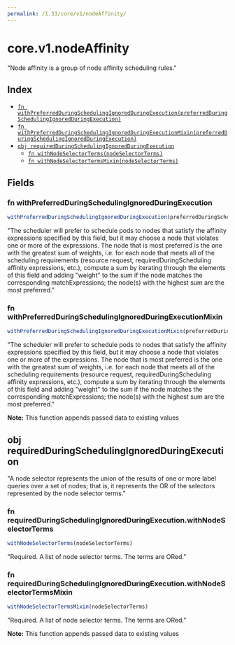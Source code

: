 ```yaml
---
permalink: /1.33/core/v1/nodeAffinity/
---
```


# core.v1.nodeAffinity

"Node affinity is a group of node affinity scheduling rules."

## Index

* [`fn withPreferredDuringSchedulingIgnoredDuringExecution(preferredDuringSchedulingIgnoredDuringExecution)`](#fn-withpreferredduringschedulingignoredduringexecution)
* [`fn withPreferredDuringSchedulingIgnoredDuringExecutionMixin(preferredDuringSchedulingIgnoredDuringExecution)`](#fn-withpreferredduringschedulingignoredduringexecutionmixin)
* [`obj requiredDuringSchedulingIgnoredDuringExecution`](#obj-requiredduringschedulingignoredduringexecution)
  * [`fn withNodeSelectorTerms(nodeSelectorTerms)`](#fn-requiredduringschedulingignoredduringexecutionwithnodeselectorterms)
  * [`fn withNodeSelectorTermsMixin(nodeSelectorTerms)`](#fn-requiredduringschedulingignoredduringexecutionwithnodeselectortermsmixin)

## Fields

### fn withPreferredDuringSchedulingIgnoredDuringExecution

```ts
withPreferredDuringSchedulingIgnoredDuringExecution(preferredDuringSchedulingIgnoredDuringExecution)
```

"The scheduler will prefer to schedule pods to nodes that satisfy the affinity expressions specified by this field, but it may choose a node that violates one or more of the expressions. The node that is most preferred is the one with the greatest sum of weights, i.e. for each node that meets all of the scheduling requirements (resource request, requiredDuringScheduling affinity expressions, etc.), compute a sum by iterating through the elements of this field and adding \"weight\" to the sum if the node matches the corresponding matchExpressions; the node(s) with the highest sum are the most preferred."

### fn withPreferredDuringSchedulingIgnoredDuringExecutionMixin

```ts
withPreferredDuringSchedulingIgnoredDuringExecutionMixin(preferredDuringSchedulingIgnoredDuringExecution)
```

"The scheduler will prefer to schedule pods to nodes that satisfy the affinity expressions specified by this field, but it may choose a node that violates one or more of the expressions. The node that is most preferred is the one with the greatest sum of weights, i.e. for each node that meets all of the scheduling requirements (resource request, requiredDuringScheduling affinity expressions, etc.), compute a sum by iterating through the elements of this field and adding \"weight\" to the sum if the node matches the corresponding matchExpressions; the node(s) with the highest sum are the most preferred."

**Note:** This function appends passed data to existing values

## obj requiredDuringSchedulingIgnoredDuringExecution

"A node selector represents the union of the results of one or more label queries over a set of nodes; that is, it represents the OR of the selectors represented by the node selector terms."

### fn requiredDuringSchedulingIgnoredDuringExecution.withNodeSelectorTerms

```ts
withNodeSelectorTerms(nodeSelectorTerms)
```

"Required. A list of node selector terms. The terms are ORed."

### fn requiredDuringSchedulingIgnoredDuringExecution.withNodeSelectorTermsMixin

```ts
withNodeSelectorTermsMixin(nodeSelectorTerms)
```

"Required. A list of node selector terms. The terms are ORed."

**Note:** This function appends passed data to existing values